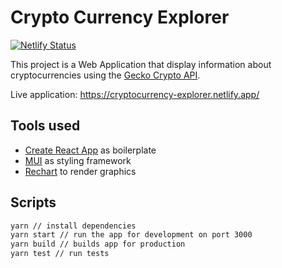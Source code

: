 # Crypto Currency Explorer
[![Netlify Status](https://api.netlify.com/api/v1/badges/42e2a52e-8736-49c7-bcc3-b33c284676da/deploy-status)](https://app.netlify.com/sites/cryptocurrency-explorer/deploys)


This project is a Web Application that display information about cryptocurrencies using the [Gecko Crypto API](https://www.coingecko.com/en/api).

Live application: https://cryptocurrency-explorer.netlify.app/

## Tools used

- [Create React App](https://create-react-app.dev/) as boilerplate
- [MUI](https://mui.com/) as styling framework
- [Rechart](https://recharts.org/) to render graphics

## Scripts

```sh
yarn // install dependencies
yarn start // run the app for development on port 3000
yarn build // builds app for production
yarn test // run tests
```
